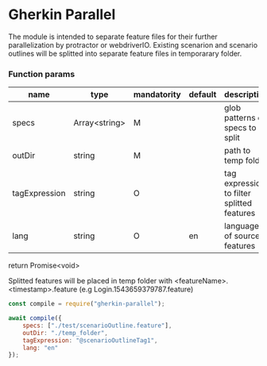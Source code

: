 # Gherkin Parallel
The module is intended to separate feature files for their further parallelization by protractor or webdriverIO. Existing scenarion and scenario outlines will be splitted into separate feature files in temporarary folder.
### Function params
|name|type|mandatority|default|description|
|-|-|-|-|-|
|specs|Array\<string>|M||glob patterns of specs to split|
|outDir|string|M||path to temp folder|
|tagExpression|string|O||tag expression to filter splitted features|
|lang|string|O|en|language of source features|

return Promise\<void\>

Splitted features will be placed in temp folder with \<featureName>.\<timestamp>.feature (e.g Login.1543659379787.feature)        
```javascript
const compile = require("gherkin-parallel");

await compile({
    specs: ["./test/scenarioOutline.feature"],
    outDir: "./temp_folder",
    tagExpression: "@scenarioOutlineTag1",
    lang: "en"
});
```
